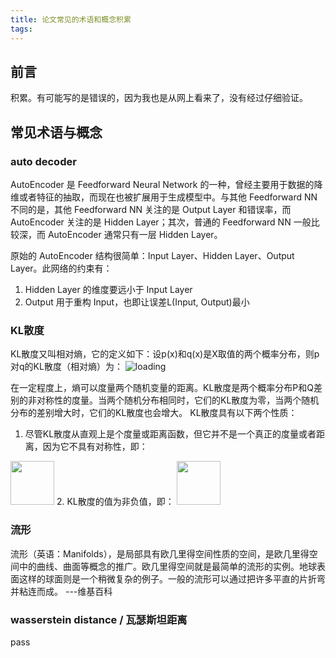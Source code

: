 ```yaml
---
title: 论文常见的术语和概念积累
tags:
---
```


## 前言
积累。有可能写的是错误的，因为我也是从网上看来了，没有经过仔细验证。

## 常见术语与概念

### auto decoder 
AutoEncoder 是 Feedforward Neural Network 的一种，曾经主要用于数据的降维或者特征的抽取，而现在也被扩展用于生成模型中。与其他 Feedforward NN 不同的是，其他 Feedforward NN 关注的是 Output Layer 和错误率，而 AutoEncoder 关注的是 Hidden Layer；其次，普通的 Feedforward NN 一般比较深，而 AutoEncoder 通常只有一层 Hidden Layer。

原始的 AutoEncoder 结构很简单：Input Layer、Hidden Layer、Output Layer。此网络的约束有：
1. Hidden Layer 的维度要远小于 Input Layer
2. Output 用于重构 Input，也即让误差L(Input, Output)最小



### KL散度
KL散度又叫相对熵，它的定义如下：设p(x)和q(x)是X取值的两个概率分布，则p对q的KL散度（相对熵）为：
![loading](KL_divergence.png)

在一定程度上，熵可以度量两个随机变量的距离。KL散度是两个概率分布P和Q差别的非对称性的度量。当两个随机分布相同时，它们的KL散度为零，当两个随机分布的差别增大时，它们的KL散度也会增大。
KL散度具有以下两个性质：
1. 尽管KL散度从直观上是个度量或距离函数，但它并不是一个真正的度量或者距离，因为它不具有对称性，即：
<img src = 'kl_attr1.png' height = '70px'>
2. KL散度的值为非负值，即：
<img src = 'kl_attr2.png' height = '70px'>


### 流形
流形（英语：Manifolds），是局部具有欧几里得空间性质的空间，是欧几里得空间中的曲线、曲面等概念的推广。欧几里得空间就是最简单的流形的实例。地球表面这样的球面则是一个稍微复杂的例子。一般的流形可以通过把许多平直的片折弯并粘连而成。 ---维基百科

### wasserstein distance / 瓦瑟斯坦距离
pass